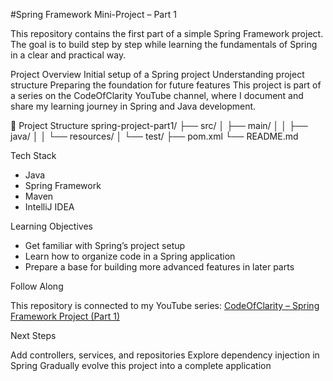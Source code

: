 #Spring Framework Mini-Project – Part 1

This repository contains the first part of a simple Spring Framework project. The goal is to build step by step while learning the fundamentals of Spring in a clear and practical way.

Project Overview
Initial setup of a Spring project
Understanding project structure
Preparing the foundation for future features
This project is part of a series on the CodeOfClarity YouTube channel, where I document and share my learning journey in Spring and Java development.

📂 Project Structure
spring-project-part1/
├── src/
│   ├── main/
│   │   ├── java/
│   │   └── resources/
│   └── test/
├── pom.xml
└── README.md

Tech Stack

- Java
- Spring Framework
- Maven
- IntelliJ IDEA

Learning Objectives

- Get familiar with Spring’s project setup
- Learn how to organize code in a Spring application
- Prepare a base for building more advanced features in later parts

Follow Along

This repository is connected to my YouTube series:
[CodeOfClarity – Spring Framework Project (Part 1)]([url](https://youtu.be/POvGe-9S1DY))

Next Steps

Add controllers, services, and repositories
Explore dependency injection in Spring
Gradually evolve this project into a complete application
